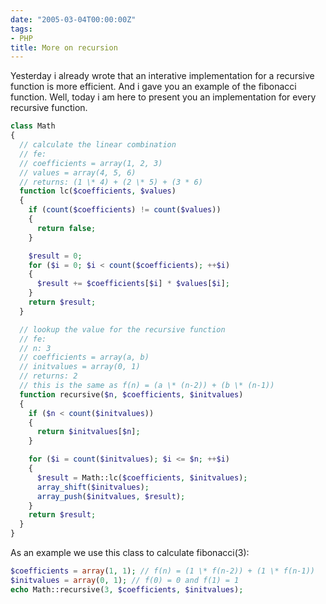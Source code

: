 ```yaml
---
date: "2005-03-04T00:00:00Z"
tags:
- PHP
title: More on recursion
---
```

Yesterday i already wrote that an interative implementation for a recursive function is more efficient. And i gave you an example of the fibonacci function. Well, today i am here to present you an implementation for every recursive function.

```php
class Math
{
  // calculate the linear combination  
  // fe:     
  // coefficients = array(1, 2, 3)   
  // values = array(4, 5, 6)     
  // returns: (1 \* 4) + (2 \* 5) + (3 * 6)
  function lc($coefficients, $values)     
  {        
    if (count($coefficients) != count($values))        
    {             
      return false;      
    }

    $result = 0;        
    for ($i = 0; $i < count($coefficients); ++$i)    
    {          
      $result += $coefficients[$i] * $values[$i];        
    }         
    return $result;     
  }

  // lookup the value for the recursive function     
  // fe:     
  // n: 3      
  // coefficients = array(a, b)    
  // initvalues = array(0, 1)     
  // returns: 2    
  // this is the same as f(n) = (a \* (n-2)) + (b \* (n-1))    
  function recursive($n, $coefficients, $initvalues)    
  {          
    if ($n < count($initvalues))         
    {             
      return $initvalues[$n];          
    }

    for ($i = count($initvalues); $i <= $n; ++$i)        
    {            
      $result = Math::lc($coefficients, $initvalues);            
      array_shift($initvalues);             
      array_push($initvalues, $result);        
    }
    return $result;    
  }
}
```

As an example we use this class to calculate fibonacci(3):

```php
$coefficients = array(1, 1); // f(n) = (1 \* f(n-2)) + (1 \* f(n-1))
$initvalues = array(0, 1); // f(0) = 0 and f(1) = 1
echo Math::recursive(3, $coefficients, $initvalues);
```
